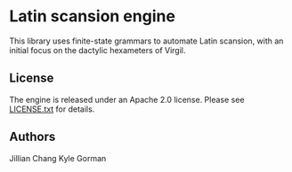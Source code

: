 Latin scansion engine
=====================

This library uses finite-state grammars to automate Latin scansion, with an
initial focus on the dactylic hexameters of Virgil.

License
-------

The engine is released under an Apache 2.0 license. Please see
[LICENSE.txt](LICENSE.txt) for details.

Authors
-------

Jillian Chang Kyle Gorman
